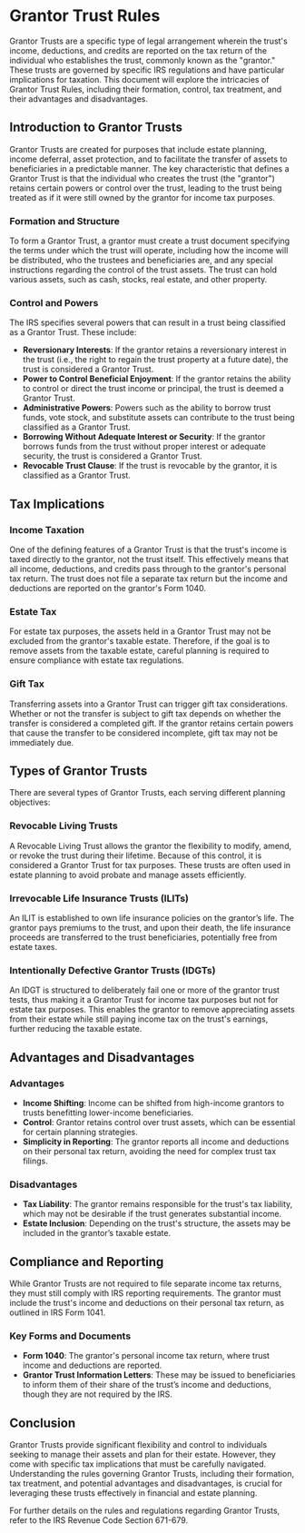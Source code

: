 # Grantor Trust Rules

Grantor Trusts are a specific type of legal arrangement wherein the trust's income, deductions, and credits are reported on the tax return of the individual who establishes the trust, commonly known as the "grantor." These trusts are governed by specific IRS regulations and have particular implications for taxation. This document will explore the intricacies of Grantor Trust Rules, including their formation, control, tax treatment, and their advantages and disadvantages.

## Introduction to Grantor Trusts

Grantor Trusts are created for purposes that include estate planning, income deferral, asset protection, and to facilitate the transfer of assets to beneficiaries in a predictable manner. The key characteristic that defines a Grantor Trust is that the individual who creates the trust (the "grantor") retains certain powers or control over the trust, leading to the trust being treated as if it were still owned by the grantor for income tax purposes.

### Formation and Structure

To form a Grantor Trust, a grantor must create a trust document specifying the terms under which the trust will operate, including how the income will be distributed, who the trustees and beneficiaries are, and any special instructions regarding the control of the trust assets. The trust can hold various assets, such as cash, stocks, real estate, and other property.

### Control and Powers

The IRS specifies several powers that can result in a trust being classified as a Grantor Trust. These include:
- **Reversionary Interests**: If the grantor retains a reversionary interest in the trust (i.e., the right to regain the trust property at a future date), the trust is considered a Grantor Trust.
- **Power to Control Beneficial Enjoyment**: If the grantor retains the ability to control or direct the trust income or principal, the trust is deemed a Grantor Trust.
- **Administrative Powers**: Powers such as the ability to borrow trust funds, vote stock, and substitute assets can contribute to the trust being classified as a Grantor Trust.
- **Borrowing Without Adequate Interest or Security**: If the grantor borrows funds from the trust without proper interest or adequate security, the trust is considered a Grantor Trust.
- **Revocable Trust Clause**: If the trust is revocable by the grantor, it is classified as a Grantor Trust.

## Tax Implications

### Income Taxation

One of the defining features of a Grantor Trust is that the trust's income is taxed directly to the grantor, not the trust itself. This effectively means that all income, deductions, and credits pass through to the grantor's personal tax return. The trust does not file a separate tax return but the income and deductions are reported on the grantor's Form 1040.

### Estate Tax

For estate tax purposes, the assets held in a Grantor Trust may not be excluded from the grantor's taxable estate. Therefore, if the goal is to remove assets from the taxable estate, careful planning is required to ensure compliance with estate tax regulations.

### Gift Tax

Transferring assets into a Grantor Trust can trigger gift tax considerations. Whether or not the transfer is subject to gift tax depends on whether the transfer is considered a completed gift. If the grantor retains certain powers that cause the transfer to be considered incomplete, gift tax may not be immediately due.

## Types of Grantor Trusts

There are several types of Grantor Trusts, each serving different planning objectives:

### Revocable Living Trusts

A Revocable Living Trust allows the grantor the flexibility to modify, amend, or revoke the trust during their lifetime. Because of this control, it is considered a Grantor Trust for tax purposes. These trusts are often used in estate planning to avoid probate and manage assets efficiently.

### Irrevocable Life Insurance Trusts (ILITs)

An ILIT is established to own life insurance policies on the grantor’s life. The grantor pays premiums to the trust, and upon their death, the life insurance proceeds are transferred to the trust beneficiaries, potentially free from estate taxes.

### Intentionally Defective Grantor Trusts (IDGTs)

An IDGT is structured to deliberately fail one or more of the grantor trust tests, thus making it a Grantor Trust for income tax purposes but not for estate tax purposes. This enables the grantor to remove appreciating assets from their estate while still paying income tax on the trust's earnings, further reducing the taxable estate.

## Advantages and Disadvantages

### Advantages

- **Income Shifting**: Income can be shifted from high-income grantors to trusts benefitting lower-income beneficiaries.
- **Control**: Grantor retains control over trust assets, which can be essential for certain planning strategies.
- **Simplicity in Reporting**: The grantor reports all income and deductions on their personal tax return, avoiding the need for complex trust tax filings.

### Disadvantages

- **Tax Liability**: The grantor remains responsible for the trust's tax liability, which may not be desirable if the trust generates substantial income.
- **Estate Inclusion**: Depending on the trust's structure, the assets may be included in the grantor’s taxable estate.

## Compliance and Reporting

While Grantor Trusts are not required to file separate income tax returns, they must still comply with IRS reporting requirements. The grantor must include the trust's income and deductions on their personal tax return, as outlined in IRS Form 1041.

### Key Forms and Documents

- **Form 1040**: The grantor's personal income tax return, where trust income and deductions are reported.
- **Grantor Trust Information Letters**: These may be issued to beneficiaries to inform them of their share of the trust’s income and deductions, though they are not required by the IRS.

## Conclusion

Grantor Trusts provide significant flexibility and control to individuals seeking to manage their assets and plan for their estate. However, they come with specific tax implications that must be carefully navigated. Understanding the rules governing Grantor Trusts, including their formation, tax treatment, and potential advantages and disadvantages, is crucial for leveraging these trusts effectively in financial and estate planning.

For further details on the rules and regulations regarding Grantor Trusts, refer to the IRS Revenue Code Section 671-679.